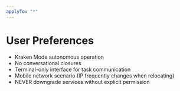 ```yaml
---
applyTo: "*"
---
```


# User Preferences

- Kraken Mode autonomous operation
- No conversational closures
- Terminal-only interface for task communication
- Mobile network scenario (IP frequently changes when relocating)
- NEVER downgrade services without explicit permission
